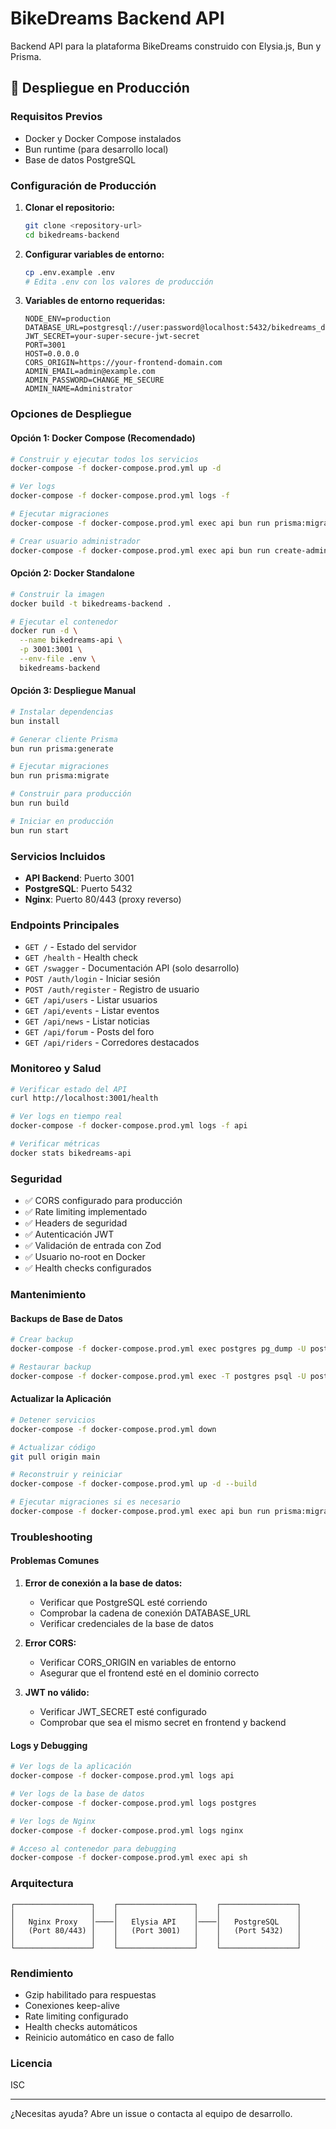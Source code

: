 # BikeDreams Backend API

Backend API para la plataforma BikeDreams construido con Elysia.js, Bun y Prisma.

## 🚀 Despliegue en Producción

### Requisitos Previos

- Docker y Docker Compose instalados
- Bun runtime (para desarrollo local)
- Base de datos PostgreSQL

### Configuración de Producción

1. **Clonar el repositorio:**
   ```bash
   git clone <repository-url>
   cd bikedreams-backend
   ```

2. **Configurar variables de entorno:**
   ```bash
   cp .env.example .env
   # Edita .env con los valores de producción
   ```

3. **Variables de entorno requeridas:**
   ```env
   NODE_ENV=production
   DATABASE_URL=postgresql://user:password@localhost:5432/bikedreams_db
   JWT_SECRET=your-super-secure-jwt-secret
   PORT=3001
   HOST=0.0.0.0
   CORS_ORIGIN=https://your-frontend-domain.com
   ADMIN_EMAIL=admin@example.com
   ADMIN_PASSWORD=CHANGE_ME_SECURE
   ADMIN_NAME=Administrator
   ```

### Opciones de Despliegue

#### Opción 1: Docker Compose (Recomendado)

```bash
# Construir y ejecutar todos los servicios
docker-compose -f docker-compose.prod.yml up -d

# Ver logs
docker-compose -f docker-compose.prod.yml logs -f

# Ejecutar migraciones
docker-compose -f docker-compose.prod.yml exec api bun run prisma:migrate

# Crear usuario administrador
docker-compose -f docker-compose.prod.yml exec api bun run create-admin
```

#### Opción 2: Docker Standalone

```bash
# Construir la imagen
docker build -t bikedreams-backend .

# Ejecutar el contenedor
docker run -d \
  --name bikedreams-api \
  -p 3001:3001 \
  --env-file .env \
  bikedreams-backend
```

#### Opción 3: Despliegue Manual

```bash
# Instalar dependencias
bun install

# Generar cliente Prisma
bun run prisma:generate

# Ejecutar migraciones
bun run prisma:migrate

# Construir para producción
bun run build

# Iniciar en producción
bun run start
```

### Servicios Incluidos

- **API Backend**: Puerto 3001
- **PostgreSQL**: Puerto 5432
- **Nginx**: Puerto 80/443 (proxy reverso)

### Endpoints Principales

- `GET /` - Estado del servidor
- `GET /health` - Health check
- `GET /swagger` - Documentación API (solo desarrollo)
- `POST /auth/login` - Iniciar sesión
- `POST /auth/register` - Registro de usuario
- `GET /api/users` - Listar usuarios
- `GET /api/events` - Listar eventos
- `GET /api/news` - Listar noticias
- `GET /api/forum` - Posts del foro
- `GET /api/riders` - Corredores destacados

### Monitoreo y Salud

```bash
# Verificar estado del API
curl http://localhost:3001/health

# Ver logs en tiempo real
docker-compose -f docker-compose.prod.yml logs -f api

# Verificar métricas
docker stats bikedreams-api
```

### Seguridad

- ✅ CORS configurado para producción
- ✅ Rate limiting implementado
- ✅ Headers de seguridad
- ✅ Autenticación JWT
- ✅ Validación de entrada con Zod
- ✅ Usuario no-root en Docker
- ✅ Health checks configurados

### Mantenimiento

#### Backups de Base de Datos

```bash
# Crear backup
docker-compose -f docker-compose.prod.yml exec postgres pg_dump -U postgres bikedreams_db > backup.sql

# Restaurar backup
docker-compose -f docker-compose.prod.yml exec -T postgres psql -U postgres bikedreams_db < backup.sql
```

#### Actualizar la Aplicación

```bash
# Detener servicios
docker-compose -f docker-compose.prod.yml down

# Actualizar código
git pull origin main

# Reconstruir y reiniciar
docker-compose -f docker-compose.prod.yml up -d --build

# Ejecutar migraciones si es necesario
docker-compose -f docker-compose.prod.yml exec api bun run prisma:migrate
```

### Troubleshooting

#### Problemas Comunes

1. **Error de conexión a la base de datos:**
   - Verificar que PostgreSQL esté corriendo
   - Comprobar la cadena de conexión DATABASE_URL
   - Verificar credenciales de la base de datos

2. **Error CORS:**
   - Verificar CORS_ORIGIN en variables de entorno
   - Asegurar que el frontend esté en el dominio correcto

3. **JWT no válido:**
   - Verificar JWT_SECRET esté configurado
   - Comprobar que sea el mismo secret en frontend y backend

#### Logs y Debugging

```bash
# Ver logs de la aplicación
docker-compose -f docker-compose.prod.yml logs api

# Ver logs de la base de datos
docker-compose -f docker-compose.prod.yml logs postgres

# Ver logs de Nginx
docker-compose -f docker-compose.prod.yml logs nginx

# Acceso al contenedor para debugging
docker-compose -f docker-compose.prod.yml exec api sh
```

### Arquitectura

```
┌─────────────────┐    ┌─────────────────┐    ┌─────────────────┐
│                 │    │                 │    │                 │
│   Nginx Proxy   │────│   Elysia API    │────│   PostgreSQL    │
│   (Port 80/443) │    │   (Port 3001)   │    │   (Port 5432)   │
│                 │    │                 │    │                 │
└─────────────────┘    └─────────────────┘    └─────────────────┘
```

### Rendimiento

- Gzip habilitado para respuestas
- Conexiones keep-alive
- Rate limiting configurado
- Health checks automáticos
- Reinicio automático en caso de fallo

### Licencia

ISC

---

¿Necesitas ayuda? Abre un issue o contacta al equipo de desarrollo.
